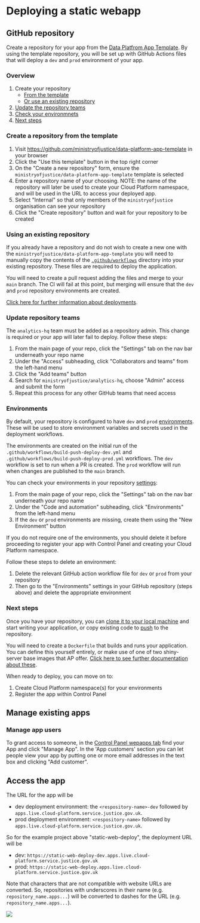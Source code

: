 # Deploying a static webapp

## GitHub repository

Create a repository for your app from the [Data Platfrom App Template](https://github.com/ministryofjustice/data-platform-app-template). By using the template repository, you will be set up with GitHub Actions files that will deploy a `dev` and `prod` environment of your app.

### Overview

1. Create your repository
    - [From the template](#create-a-repository-from-the-template)
    - [Or use an existing repository](#using-an-existing-repository)
2. [Update the repository teams](#update-repository-teams)
3. [Check your environmnets](#environments)
4. [Next steps](#next-steps)

### Create a repository from the template

1. Visit https://github.com/ministryofjustice/data-platform-app-template in your browser
2. Click the "Use this template" button in the top right corner
3. On the "Create a new repository" form, ensure the `ministryofjustice/data-platform-app-template` template is selected
4. Enter a repository name of your choosing. NOTE: the name of the repository will later be used to create your Cloud Platform namespace, and will be used in the URL to access your deployed app.
5. Select "Internal" so that only members of the `ministryofjustice` organisation can see your repository
6. Click the "Create repository" button and wait for your repository to be created

### Using an existing repository

If you already have a repository and do not wish to create a new one with the `ministryofjustice/data-platform-app-template` you will need to manually copy the contents of the [`.github/workflows`](https://github.com/ministryofjustice/data-platform-app-template/tree/main/.github/workflows) directory into your existing repository. These files are required to deploy the application. 

You will need to create a pull request adding the files and merge to your `main` branch. The CI will fail at this point, but merging will ensure that the `dev` and `prod` repository environments are created.

[Click here for further information about deployments](https://user-guidance.analytical-platform.service.justice.gov.uk/apps/rshiny-app.html#overview).

### Update repository teams

The `analytics-hq` team must be added as a repository admin. This change is required or your app will later fail to deploy. Follow these steps:

1. From the main page of your repo, click the "Settings" tab on the nav bar underneath your repo name
2. Under the "Access" subheading, click "Collaborators and teams" from the left-hand menu
3. Click the "Add teams" button
4. Search for `ministryofjustice/analytics-hq`, choose "Admin" access and submit the form
5. Repeat this process for any other GitHub teams that need access

### Environments

By default, your repository is configured to have `dev` and `prod` [environments](https://docs.github.com/en/actions/deployment/targeting-different-environments/using-environments-for-deployment). These will be used to store environment variables and secrets used in the deployment workflows.

The environments are created on the initial run of the `.github/workflows/build-push-deploy-dev.yml` and `.github/workflows/build-push-deploy-prod.yml` workflows. The `dev` workflow is set to run when a PR is created. The `prod` workflow will run when changes are published to the `main` branch.

You can check your environments in your repository [settings](https://docs.github.com/en/actions/deployment/targeting-different-environments/using-environments-for-deployment#creating-an-environment):

1. From the main page of your repo, click the "Settings" tab on the nav bar underneath your repo name
2. Under the "Code and automation" subheading, click "Environments" from the left-hand menu
3. If the `dev` or `prod` environments are missing, create them using the "New Environment" button

If you do not require one of the environments, you should delete it before proceeding to register your app with Control Panel and creating your Cloud Platform namespace.

Follow these steps to delete an environment:
1. Delete the relevant GitHub action workflow file for `dev` or `prod` from your repository
2. Then go to the "Environments" settings in your GitHub repository (steps above) and delete the appropriate environment

### Next steps

Once you have your repository, you can [clone it to your local machine](https://docs.github.com/en/repositories/creating-and-managing-repositories/cloning-a-repository) and start writing your application, or copy existing code to [push](https://docs.github.com/en/get-started/using-git/pushing-commits-to-a-remote-repository) to the repository.

You will need to create a `Dockerfile` that builds and runs your application. You can define this yourself entirely, or make use of one of two shiny-server base images that AP offer. [Click here to see further documentation about these](https://user-guidance.analytical-platform.service.justice.gov.uk/apps/rshiny-app.html#shiny-server).

When ready to deploy, you can move on to:

1. Create Cloud Platform namespace(s) for your environments
2. Register the app within Control Panel

## Manage existing apps

### Manage app users

To grant access to someone, in the [Control Panel wepapps tab](https://controlpanel.services.analytical-platform.service.justice.gov.uk/webapps) find your App and click "Manage App". In the 'App customers' section you can let people view your app by putting one or more email addresses in the text box and clicking "Add customer".

## Access the app

The URL for the app will be 
- dev deployment environment: the `<respository-name>-dev` followed by `apps.live.cloud-platform.service.justice.gov.uk`.
- prod deployment environment:  `<respository-name>` followed by `apps.live.cloud-platform.service.justice.gov.uk`.

So for the example project above "static-web-deploy", the deployment URL will be 
- dev: `https://static-web-deploy-dev.apps.live.cloud-platform.service.justice.gov.uk`
- prod: `https://static-web-deploy.apps.live.cloud-platform.service.justice.gov.uk`

Note that characters that are not compatible with website URLs are converted. So, repositories with underscores in their name (e.g. `repository_name.apps...`) will be converted to dashes for the URL (e.g. `repository_name.apps...`).

![](images/static/static_deployed.gif)
